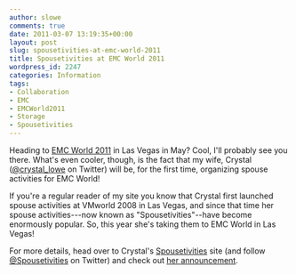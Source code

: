```yaml
---
author: slowe
comments: true
date: 2011-03-07 13:19:35+00:00
layout: post
slug: spousetivities-at-emc-world-2011
title: Spousetivities at EMC World 2011
wordpress_id: 2247
categories: Information
tags:
- Collaboration
- EMC
- EMCWorld2011
- Storage
- Spousetivities
---
```


Heading to [EMC World 2011](http://www.emcworld.com/) in Las Vegas in May? Cool, I'll probably see you there. What's even cooler, though, is the fact that my wife, Crystal ([@crystal_lowe](http://twitter.com/crystal_lowe) on Twitter) will be, for the first time, organizing spouse activities for EMC World!

If you're a regular reader of my site you know that Crystal first launched spouse activities at VMworld 2008 in Las Vegas, and since that time her spouse activities---now known as "Spousetivities"--have become enormously popular. So, this year she's taking them to EMC World in Las Vegas!

For more details, head over to Crystal's [Spousetivities](http://spousetivities.com/) site (and follow [@Spousetivities](http://twitter.com/spousetivities/) on Twitter) and check out [her announcement](http://spousetivities.com/2011/03/lets-go-to-emc-world/).
